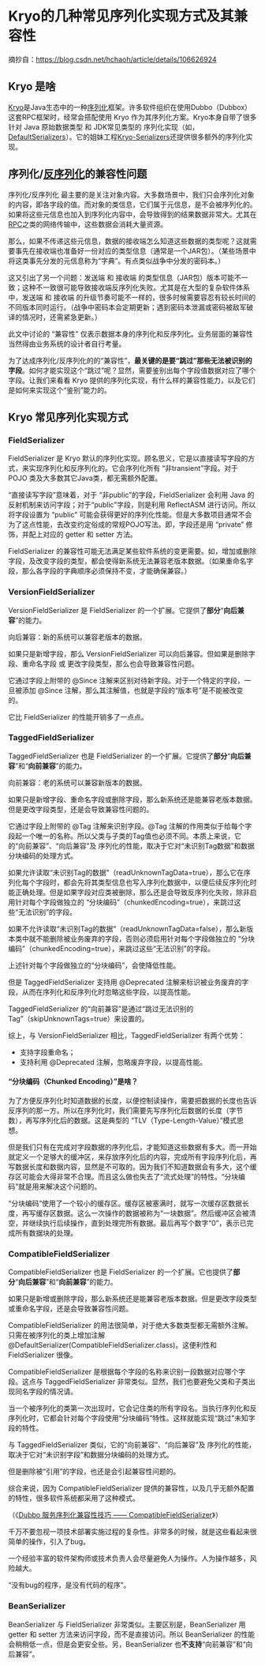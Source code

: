 # Kryo的几种常见序列化实现方式及其兼容性

摘抄自：https://blog.csdn.net/hchaoh/article/details/106626924

## Kryo 是啥


[Kryo](https://github.com/EsotericSoftware/kryo "Kryo")是Java生态中的一种[序列化](https://so.csdn.net/so/search?q=序列化&spm=1001.2101.3001.7020 "序列化")框架。许多软件组织在使用Dubbo（Dubbox）这套RPC框架时，经常会搭配使用 Kryo 作为其序列化方案。Kryo本身自带了很多针对 Java 原始数据类型 和 JDK常见类型的 序列化实现（如，[DefaultSerializers](https://github.com/EsotericSoftware/kryo/blob/master/src/com/esotericsoftware/kryo/serializers/DefaultSerializers.java "DefaultSerializers")）。它的姐妹工程[Kryo-Serializers](https://github.com/magro/kryo-serializers "Kryo-Serializers")还提供很多额外的序列化实现。


## 序列化/[反序列化](https://so.csdn.net/so/search?q=反序列化&spm=1001.2101.3001.7020 "反序列化")的兼容性问题


序列化/反序列化 最主要的是关注对象内容。大多数场景中，我们只会序列化对象的内容，即各字段的值。而对象的类信息，它们属于元信息，是不会被序列化的。如果将这些元信息也加入到序列化内容中，会导致得到的结果数据非常大。尤其在[RPC](https://so.csdn.net/so/search?q=RPC&spm=1001.2101.3001.7020 "RPC")之类的网络传输中，这些数据会消耗大量资源。


那么，如果不传递这些元信息，数据的接收端怎么知道这些数据的类型呢？这就需要事先在接收端也准备好一份对应的类型信息（通常是一个JAR包）。（某些场景中将这类事先分发的元信息称为“字典”。有点类似战争中分发的密码本。）


这又引出了另一个问题：发送端 和 接收端 的类型信息（JAR包）版本可能不一致；这种不一致很可能导致接收端反序列化失败。尤其是在大型的复杂软件体系中，发送端 和 接收端 的升级节奏可能不一样的，很多时候需要容忍有较长时间的不同版本同时运行。（战争中密码本会定期更新；遇到密码本泄漏或密码被敌军破译的情况时，还需紧急更新。）


此文中讨论的 “兼容性” 仅表示数据本身的序列化和反序列化。业务层面的兼容性当然得由业务系统的设计者自行考量。


为了达成序列化/反序列化的的“兼容性”，**最关键的是要“跳过”那些无法被识别的字段**。如何才能实现这个“跳过”呢？显然，需要鉴别出每个字段值数据对应了哪个字段。让我们来看看 Kryo 提供的序列化实现，有什么样的兼容性能力，以及它们是如何来实现这个“鉴别”能力的。


## Kryo 常见序列化实现方式


### FieldSerializer


FieldSerializer 是 Kryo 默认的序列化实现。顾名思义，它是以直接读写字段的方式，来实现序列化和反序列化的。它会序列化所有 “非transient”字段。对于 POJO 类及大多数其它Java类，都无需额外配置。



“直接读写字段”意味着，对于 “非public”的字段，FieldSerializer 会利用 Java 的反射机制来访问字段；对于“public”字段，则是利用 ReflectASM 进行访问。所以将字段设置为 “public” 可能会获得更好的序列化性能。但是大多数项目通常不会为了这点性能，去改变约定俗成的常规POJO写法。即，字段还是用 “private” 修饰，并配上对应的 getter 和 setter 方法。


FieldSerializer 的兼容性可能无法满足某些软件系统的变更需要。如，增加或删除字段，及改变字段的类型，都会使得新系统无法兼容老版本数据。（如果重命名字段，那么各字段的字典顺序必须保持不变，才能确保兼容。）


### VersionFieldSerializer


VersionFieldSerializer 是 FieldSerializer 的一个扩展。它提供了**部分**“**向后兼容**”的能力。



向后兼容：新的系统可以兼容老版本的数据。


如果只是新增字段，那么 VersionFieldSerializer 可以向后兼容。但如果是删除字段、重命名字段 或 更改字段类型，那么也会导致兼容性问题。


它通过字段上附带的 @Since 注解来区别对待新字段。对于一个特定的字段，一旦被添加 @Since 注解，那么其注解值，也就是字段的“版本号”是不能被改变的。


它比 FieldSerializer 的性能开销多了一点点。


### TaggedFieldSerializer


TaggedFieldSerializer 也是 FieldSerializer 的一个扩展。它提供了**部分**“**向后兼容**”和“**向前兼容**”的能力。



向前兼容：老的系统可以兼容新版本的数据。


如果只是新增字段、重命名字段或删除字段，那么新系统还是能兼容老版本数据。但是更改字段类型，还是会导致兼容性问题的。


它通过字段上附带的 @Tag 注解来识别字段。@Tag 注解的作用类似于给每个字段起一个唯一的名称。所以父类与子类的Tag值也必须不同。本质上来说，它的“向前兼容”、“向后兼容”及 序列化的性能，取决于它对“未识别Tag数据”和数据分块编码的处理方式。


如果允许读取“未识别Tag的数据”（readUnknownTagData=true），那么它在序列化每个字段时，都会先将其类型信息也写入序列化数据中，以便后续反序列化时能正确处理。但是如果字段对应类被删除，那么还是会导致反序列化失败，除非启用针对每个字段做独立的 “分块编码”（chunkedEncoding=true），来跳过这些“无法识别”的字段。


如果不允许读取“未识别Tag的数据”（readUnknownTagData=false），那么新版本类中就不能删除被业务废弃的字段，否则必须启用针对每个字段做独立的 “分块编码”（chunkedEncoding=true），来跳过这些“无法识别”的字段。


上述针对每个字段做独立的“分块编码”，会使降低性能。


但是 TaggedFieldSerializer 支持用 @Deprecated 注解来标识被业务废弃的字段，从而在序列化和反序列化时忽略这些字段，以提高性能。


TaggedFieldSerializer 的“向前兼容”是通过“跳过无法识别的Tag”（skipUnknownTags=true）来设置的。


综上，与 VersionFieldSerializer 相比，TaggedFieldSerializer 有两个优势：


* 支持字段重命名；    
* 支持利用 @Deprecated 注解，忽略废弃字段，以提高性能。


#### “分块编码（Chunked Encoding）”是啥？


为了方便反序列化时知道数据的长度，以便控制读操作，需要把数据的长度也告诉反序列的那一方。所以在序列化时，我们需要先写序列化后数据的长度（字节数），再写序列化后的数据。这是典型的 “TLV（Type-Length-Value）”模式思想。


但是我们只有在完成对字段数据的序列化后，才能知道这些数据有多大。而一开始就定义一个足够大的缓冲区，来存放序列化后的内容，完成所有字段序列化后，再写数据长度和数据内容，显然是不可取的。因为我们不知道数据会有多大，这个缓存区可能会大得非常不合理。而且这么做也失去了“流式处理”的特性。“分块编码”就是用来解决这个问题的。


“分块编码”使用了一个较小的缓存区。缓存区被塞满时，就写一次缓存区数据长度，再写缓存区数据。这么一次操作的数据被称为“一块数据”。然后缓冲区会被清空，并继续执行后续操作，直到处理完所有数据。最后再写个数字“0”，表示已完成所有数据块的处理。


### CompatibleFieldSerializer


CompatibleFieldSerializer 也是 FieldSerializer 的一个扩展。它也提供了**部分**“**向后兼容**”和“**向前兼容**”的能力。


如果只是新增或删除字段，那么新系统还是能兼容老版本数据。但是更改字段类型或重命名字段，还是会导致兼容性问题。


CompatibleFieldSerializer 的用法很简单，对于绝大多数类型都无需额外注解。只需在被序列化的类上增加注解 @DefaultSerializer(CompatibleFieldSerializer.class)。这便利性和 FieldSerializer 很像。


CompatibleFieldSerializer 是根据每个字段的名称来识别一段数据对应哪个字段。这点与 TaggedFieldSerializer 非常类似。显然，我们也要避免父类和子类出现同名字段的情况请。


当一个被序列化的类第一次出现时，它会记住类的所有字段名。当执行序列化和反序列化时，它都会针对每个字段使用“分块编码”特性。这样就能实现“跳过”未知字段的特性。


与 TaggedFieldSerializer 类似，它的“向前兼容”、“向后兼容”及 序列化的性能，取决于它对“未识别字段”和数据分块编码的处理方式。


但是删除被“引用”的字段，也还是会引起兼容性问题的。


综合来说，因为 CompatibleFieldSerializer 提供的兼容性，以及几乎无额外配置的特性，很多软件系统都采用了这种模式。


（《[Dubbo 服务序列化兼容性技巧 —— CompatibleFieldSerializer](https://blog.csdn.net/hchaoh/article/details/103906673 "Dubbo 服务序列化兼容性技巧 —— CompatibleFieldSerializer")》）



千万不要忽视一项技术部署实施过程的复杂性。非常多的时候，就是这些看起来很简单的操作，引入了bug。


一个经验丰富的软件架构师或技术负责人会尽量避免人为操作。人为操作越多，风险越大。


“没有bug的程序，是没有代码的程序”。


### BeanSerializer


BeanSerializer 与 FieldSerializer 非常类似。主要区别是，BeanSerializer 用 getter 和 setter 方法来访问字段，而不是直接访问。所以 BeanSerializer 的性能会稍稍低一点，但是会更安全些。另，BeanSerializer 也**不支持**“向前兼容”和“向后兼容”。

